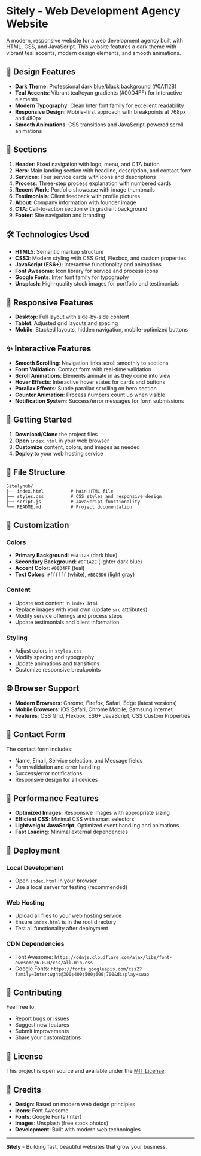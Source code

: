 # Sitely - Web Development Agency Website

A modern, responsive website for a web development agency built with HTML, CSS, and JavaScript. This website features a dark theme with vibrant teal accents, modern design elements, and smooth animations.

## 🎨 Design Features

- **Dark Theme**: Professional dark blue/black background (#0A1128)
- **Teal Accents**: Vibrant teal/cyan gradients (#00D4FF) for interactive elements
- **Modern Typography**: Clean Inter font family for excellent readability
- **Responsive Design**: Mobile-first approach with breakpoints at 768px and 480px
- **Smooth Animations**: CSS transitions and JavaScript-powered scroll animations

## 🚀 Sections

1. **Header**: Fixed navigation with logo, menu, and CTA button
2. **Hero**: Main landing section with headline, description, and contact form
3. **Services**: Four service cards with icons and descriptions
4. **Process**: Three-step process explanation with numbered cards
5. **Recent Work**: Portfolio showcase with image thumbnails
6. **Testimonials**: Client feedback with profile pictures
7. **About**: Company information with founder image
8. **CTA**: Call-to-action section with gradient background
9. **Footer**: Site navigation and branding

## 🛠️ Technologies Used

- **HTML5**: Semantic markup structure
- **CSS3**: Modern styling with CSS Grid, Flexbox, and custom properties
- **JavaScript (ES6+)**: Interactive functionality and animations
- **Font Awesome**: Icon library for service and process icons
- **Google Fonts**: Inter font family for typography
- **Unsplash**: High-quality stock images for portfolio and testimonials

## 📱 Responsive Features

- **Desktop**: Full layout with side-by-side content
- **Tablet**: Adjusted grid layouts and spacing
- **Mobile**: Stacked layouts, hidden navigation, mobile-optimized buttons

## ✨ Interactive Features

- **Smooth Scrolling**: Navigation links scroll smoothly to sections
- **Form Validation**: Contact form with real-time validation
- **Scroll Animations**: Elements animate in as they come into view
- **Hover Effects**: Interactive hover states for cards and buttons
- **Parallax Effects**: Subtle parallax scrolling on hero section
- **Counter Animation**: Process numbers count up when visible
- **Notification System**: Success/error messages for form submissions

## 🚀 Getting Started

1. **Download/Clone** the project files
2. **Open** `index.html` in your web browser
3. **Customize** content, colors, and images as needed
4. **Deploy** to your web hosting service

## 📁 File Structure

```
Sitelyhub/
├── index.html          # Main HTML file
├── styles.css          # CSS styles and responsive design
├── script.js           # JavaScript functionality
└── README.md           # Project documentation
```

## 🎯 Customization

### Colors
- **Primary Background**: `#0A1128` (dark blue)
- **Secondary Background**: `#0F1A2E` (lighter dark blue)
- **Accent Color**: `#00D4FF` (teal)
- **Text Colors**: `#ffffff` (white), `#B8C5D6` (light gray)

### Content
- Update text content in `index.html`
- Replace images with your own (update `src` attributes)
- Modify service offerings and process steps
- Update testimonials and client information

### Styling
- Adjust colors in `styles.css`
- Modify spacing and typography
- Update animations and transitions
- Customize responsive breakpoints

## 🌐 Browser Support

- **Modern Browsers**: Chrome, Firefox, Safari, Edge (latest versions)
- **Mobile Browsers**: iOS Safari, Chrome Mobile, Samsung Internet
- **Features**: CSS Grid, Flexbox, ES6+ JavaScript, CSS Custom Properties

## 📧 Contact Form

The contact form includes:
- Name, Email, Service selection, and Message fields
- Form validation and error handling
- Success/error notifications
- Responsive design for all devices

## 🔧 Performance Features

- **Optimized Images**: Responsive images with appropriate sizing
- **Efficient CSS**: Minimal CSS with smart selectors
- **Lightweight JavaScript**: Optimized event handling and animations
- **Fast Loading**: Minimal external dependencies

## 🚀 Deployment

### Local Development
- Open `index.html` in your browser
- Use a local server for testing (recommended)

### Web Hosting
- Upload all files to your web hosting service
- Ensure `index.html` is in the root directory
- Test all functionality after deployment

### CDN Dependencies
- Font Awesome: `https://cdnjs.cloudflare.com/ajax/libs/font-awesome/6.0.0/css/all.min.css`
- Google Fonts: `https://fonts.googleapis.com/css2?family=Inter:wght@300;400;500;600;700&display=swap`

## 🤝 Contributing

Feel free to:
- Report bugs or issues
- Suggest new features
- Submit improvements
- Share your customizations

## 📄 License

This project is open source and available under the [MIT License](LICENSE).

## 🎉 Credits

- **Design**: Based on modern web design principles
- **Icons**: Font Awesome
- **Fonts**: Google Fonts (Inter)
- **Images**: Unsplash (free stock photos)
- **Development**: Built with modern web technologies

---

**Sitely** - Building fast, beautiful websites that grow your business.
